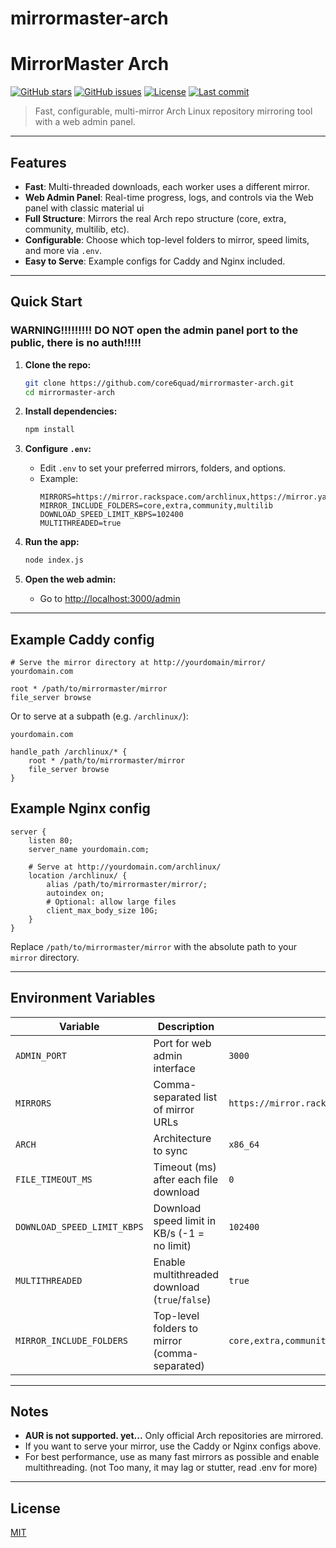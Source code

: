 # mirrormaster-arch

# MirrorMaster Arch

[![GitHub stars](https://img.shields.io/github/stars/core6quad/mirrormaster-arch?style=flat-square)](https://github.com/core6quad/mirrormaster-arch/stargazers)
[![GitHub issues](https://img.shields.io/github/issues/core6quad/mirrormaster-arch?style=flat-square)](https://github.com/core6quad/mirrormaster-arch/issues)
[![License](https://img.shields.io/github/license/core6quad/mirrormaster-arch?style=flat-square)](https://github.com/core6quad/mirrormaster-arch/blob/main/LICENSE)
[![Last commit](https://img.shields.io/github/last-commit/core6quad/mirrormaster-arch?style=flat-square)](https://github.com/core6quad/mirrormaster-arch/commits/main)

> Fast, configurable, multi-mirror Arch Linux repository mirroring tool with a web admin panel.

---

## Features

- **Fast**: Multi-threaded downloads, each worker uses a different mirror.
- **Web Admin Panel**: Real-time progress, logs, and controls via the Web panel with classic material ui
- **Full Structure**: Mirrors the real Arch repo structure (core, extra, community, multilib, etc).
-  **Configurable**: Choose which top-level folders to mirror, speed limits, and more via `.env`.
-  **Easy to Serve**: Example configs for Caddy and Nginx included.

---

## Quick Start

### WARNING!!!!!!!!! DO NOT open the admin panel port to the public, there is no auth!!!!!

1. **Clone the repo:**
   ```sh
   git clone https://github.com/core6quad/mirrormaster-arch.git
   cd mirrormaster-arch
   ```

2. **Install dependencies:**
   ```sh
   npm install
   ```

3. **Configure `.env`:**
   - Edit `.env` to set your preferred mirrors, folders, and options.
   - Example:
     ```
     MIRRORS=https://mirror.rackspace.com/archlinux,https://mirror.yandex.ru/archlinux
     MIRROR_INCLUDE_FOLDERS=core,extra,community,multilib
     DOWNLOAD_SPEED_LIMIT_KBPS=102400
     MULTITHREADED=true
     ```

4. **Run the app:**
   ```sh
   node index.js
   ```

5. **Open the web admin:**
   - Go to [http://localhost:3000/admin](http://localhost:3000/admin)

---

## Example Caddy config

```caddyfile
# Serve the mirror directory at http://yourdomain/mirror/
yourdomain.com

root * /path/to/mirrormaster/mirror
file_server browse
```

Or to serve at a subpath (e.g. `/archlinux/`):

```caddyfile
yourdomain.com

handle_path /archlinux/* {
    root * /path/to/mirrormaster/mirror
    file_server browse
}
```

## Example Nginx config

```nginx
server {
    listen 80;
    server_name yourdomain.com;

    # Serve at http://yourdomain.com/archlinux/
    location /archlinux/ {
        alias /path/to/mirrormaster/mirror/;
        autoindex on;
        # Optional: allow large files
        client_max_body_size 10G;
    }
}
```

Replace `/path/to/mirrormaster/mirror` with the absolute path to your `mirror` directory.

---

## Environment Variables

| Variable                  | Description                                              | Example/Default                        |
|---------------------------|---------------------------------------------------------|----------------------------------------|
| `ADMIN_PORT`              | Port for web admin interface                            | `3000`                                 |
| `MIRRORS`                 | Comma-separated list of mirror URLs                     | `https://mirror.rackspace.com/archlinux,https://mirror.yandex.ru/archlinux` |
| `ARCH`                    | Architecture to sync                                    | `x86_64`                               |
| `FILE_TIMEOUT_MS`         | Timeout (ms) after each file download                   | `0`                                    |
| `DOWNLOAD_SPEED_LIMIT_KBPS` | Download speed limit in KB/s (-1 = no limit)           | `102400`                               |
| `MULTITHREADED`           | Enable multithreaded download (`true`/`false`)          | `true`                                 |
| `MIRROR_INCLUDE_FOLDERS`  | Top-level folders to mirror (comma-separated)           | `core,extra,community,multilib`        |

---

## Notes

- **AUR is not supported. yet...** Only official Arch repositories are mirrored.
- If you want to serve your mirror, use the Caddy or Nginx configs above.
- For best performance, use as many fast mirrors as possible and enable multithreading. (not Too many, it may lag or stutter, read .env for more)

---

## License

[MIT](LICENSE)
